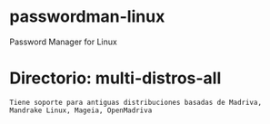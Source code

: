 # passwordman-linux
Password Manager for Linux


# Directorio: multi-distros-all 
    Tiene soporte para antiguas distribuciones basadas de Madriva, Mandrake Linux, Mageia, OpenMadriva  
